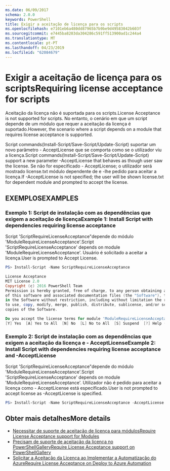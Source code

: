 ```yaml
---
ms.date: 06/09/2017
schema: 2.0.0
keywords: PowerShell
title: Exigir a aceitação de licença para os scripts
ms.openlocfilehash: e7101eb6a480dd87965b7b9be9d49583042b603f
ms.sourcegitcommit: e7445ba8203da304286c591ff513900ad1c244a4
ms.translationtype: MT
ms.contentlocale: pt-PT
ms.lasthandoff: 04/23/2019
ms.locfileid: "62084679"
---
```

# <a name="requiring-license-acceptance-for-scripts"></a><span data-ttu-id="93b18-103">Exigir a aceitação de licença para os scripts</span><span class="sxs-lookup"><span data-stu-id="93b18-103">Requiring license acceptance for scripts</span></span>

<span data-ttu-id="93b18-104">Aceitação da licença não é suportada para os scripts.</span><span class="sxs-lookup"><span data-stu-id="93b18-104">License Acceptance is not supported for scripts.</span></span> <span data-ttu-id="93b18-105">No entanto, o cenário em que um script depende de um módulo que requer a aceitação da licença é suportado.</span><span class="sxs-lookup"><span data-stu-id="93b18-105">However, the scenario where a script depends on a module that requires license acceptance is supported.</span></span>

<span data-ttu-id="93b18-106">Script commands(Install-Script/Save-Script/Update-Script) suportar um novo parâmetro - AcceptLicense que se comporta como se o utilizador viu a licença.</span><span class="sxs-lookup"><span data-stu-id="93b18-106">Script commands(Install-Script/Save-Script/Update-Script) support a new parameter -AcceptLicense that behaves as though user saw the license.</span></span> <span data-ttu-id="93b18-107">Se não for especificado - AcceptLicense; o utilizador será mostrado license.txt módulo dependente de e -lhe pedido para aceitar a licença.</span><span class="sxs-lookup"><span data-stu-id="93b18-107">If -AcceptLicense is not specified; the user will be shown license.txt for dependent module and prompted to accept the license.</span></span>

## <a name="examples"></a><span data-ttu-id="93b18-108">EXEMPLOS</span><span class="sxs-lookup"><span data-stu-id="93b18-108">EXAMPLES</span></span>

### <a name="example-1-install-script-with-dependencies-requiring-license-acceptance"></a><span data-ttu-id="93b18-109">Exemplo 1: Script de instalação com as dependências que exigem a aceitação de licença</span><span class="sxs-lookup"><span data-stu-id="93b18-109">Example 1: Install Script with dependencies requiring license acceptance</span></span>

<span data-ttu-id="93b18-110">Script 'ScriptRequireLicenseAcceptance"depende do módulo 'ModuleRequireLicenseAcceptance'.</span><span class="sxs-lookup"><span data-stu-id="93b18-110">Script 'ScriptRequireLicenseAcceptance' depends on module 'ModuleRequireLicenseAcceptance'.</span></span> <span data-ttu-id="93b18-111">Usuário é solicitado a aceitar a licença.</span><span class="sxs-lookup"><span data-stu-id="93b18-111">User is prompted to Accept License.</span></span>

```PowerShell
PS> Install-Script -Name ScriptRequireLicenseAcceptance

License Acceptance
MIT License 2.0
Copyright (c) 2016 PowerShell Team
Permission is hereby granted, free of charge, to any person obtaining a copy
of this software and associated documentation files (the "Software"), to deal
in the Software without restriction, including without limitation the rights
to use, copy, modify, merge, publish, distribute, sublicense, and/or sell
copies of the Software.

Do you accept the license terms for module 'ModuleRequireLicenseAcceptance'.
[Y] Yes  [A] Yes to All  [N] No  [L] No to All  [S] Suspend  [?] Help (default is "N"):
```

### <a name="example-2-install-script-with-dependencies-requiring-license-acceptance-and--acceptlicense"></a><span data-ttu-id="93b18-112">Exemplo 2: Script de instalação com as dependências que exigem a aceitação da licença e - AcceptLicense</span><span class="sxs-lookup"><span data-stu-id="93b18-112">Example 2: Install Script with dependencies requiring license acceptance and -AcceptLicense</span></span>

<span data-ttu-id="93b18-113">Script 'ScriptRequireLicenseAcceptance"depende do módulo 'ModuleRequireLicenseAcceptance'.</span><span class="sxs-lookup"><span data-stu-id="93b18-113">Script 'ScriptRequireLicenseAcceptance' depends on module 'ModuleRequireLicenseAcceptance'.</span></span> <span data-ttu-id="93b18-114">Utilizador não é pedido para aceitar a licença como - AcceptLicense está especificado.</span><span class="sxs-lookup"><span data-stu-id="93b18-114">User is not prompted to accept license as -AcceptLicense is specified.</span></span>

```PowerShell
PS> Install-Script -Name ScriptRequireLicenseAcceptance -AcceptLicense
```

## <a name="more-details"></a><span data-ttu-id="93b18-115">Obter mais detalhes</span><span class="sxs-lookup"><span data-stu-id="93b18-115">More details</span></span>

- [<span data-ttu-id="93b18-116">Necessitar de suporte de aceitação de licença para módulos</span><span class="sxs-lookup"><span data-stu-id="93b18-116">Require License Acceptance support for Modules</span></span>](module-license-acceptance.md)
- [<span data-ttu-id="93b18-117">Precisam de suporte de aceitação da licença no PowerShellGallery</span><span class="sxs-lookup"><span data-stu-id="93b18-117">Require License Acceptance support on PowerShellGallery</span></span>](../how-to/working-with-packages/packages-that-require-license-acceptance.md)
- [<span data-ttu-id="93b18-118">Solicitar a Aceitação da Licença ao Implementar a Automatização do Azure</span><span class="sxs-lookup"><span data-stu-id="93b18-118">Require License Acceptance on Deploy to Azure Automation</span></span>](../how-to/working-with-packages/deploy-to-azure-automation.md)
